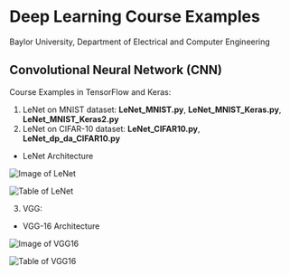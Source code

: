 # Deep Learning Course Examples
Baylor University, Department of Electrical and Computer Engineering

## Convolutional Neural Network (CNN)

Course Examples in TensorFlow and Keras:

1. LeNet on MNIST dataset: **LeNet_MNIST.py**, **LeNet_MNIST_Keras.py**, **LeNet_MNIST_Keras2.py**
2. LeNet on CIFAR-10 dataset: **LeNet_CIFAR10.py**, **LeNet_dp_da_CIFAR10.py**

* LeNet Architecture

![Image of LeNet](https://github.com/ProfessorDong/Deep-Learning-Course-Examples/blob/master/figures/lenet.svg)

![Table of LeNet](https://github.com/ProfessorDong/Deep-Learning-Course-Examples/blob/master/figures/LeNet_Summary_Table.jpeg)

3. VGG: 

* VGG-16 Architecture

![Image of VGG16](https://github.com/ProfessorDong/Deep-Learning-Course-Examples/blob/master/figures/imagenet_vgg16.png)

![Table of VGG16](https://github.com/ProfessorDong/Deep-Learning-Course-Examples/blob/master/figures/VGG.png)
